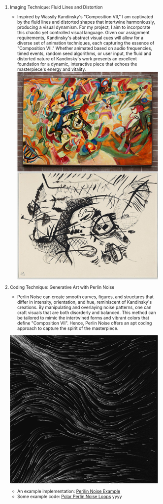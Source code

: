 1. Imaging Technique: Fluid Lines and Distortion
    - Inspired by Wassily Kandinsky's "Composition VII," I am captivated by the fluid lines and distorted shapes that intertwine harmoniously, producing a visual dynamism. For my project, I aim to incorporate this chaotic yet controlled visual language. Given our assignment requirements, Kandinsky's abstract visual cues will allow for a diverse set of animation techniques, each capturing the essence of "Composition VII." Whether animated based on audio frequencies, timed events, random seed algorithms, or user input, the fluid and distorted nature of Kandinsky's work presents an excellent foundation for a dynamic, interactive piece that echoes the masterpiece's energy and vitality.
![An image of Composition VII](readmeImages/1Composition-VII.jpg)
![An image of Composition VII](readmeImages/2Composition-VII.jpg)

2. Coding Technique: Generative Art with Perlin Noise
    - Perlin Noise can create smooth curves, figures, and structures that differ in intensity, orientation, and hue, reminiscent of Kandinsky's creations. By manipulating and overlaying noise patterns, one can craft visuals that are both disorderly and balanced. This method can be tailored to mimic the intertwined forms and vibrant colors that define "Composition VII". Hence, Perlin Noise offers an apt coding approach to capture the spirit of the masterpiece.
    
    ![An image of Composition VII](readmeImages/perlinnoise.PNG)
    - An example implementation: [Perilin Noise Example](https://editor.p5js.org/BarneyCodes/sketches/2eES4fBEL)
    - Some example code: [Polar Perlin Noise Loops](https://editor.p5js.org/codingtrain/sketches/sy1p1vnQn)
    yyyy